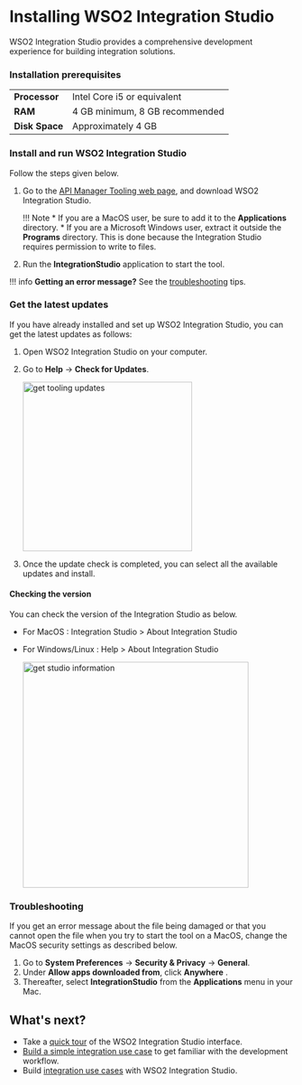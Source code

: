 # Installing WSO2 Integration Studio

WSO2 Integration Studio provides a comprehensive development experience for building integration solutions.

### Installation prerequisites

<table>
    <tr>
        <td><b>Processor</b></td>
        <td>Intel Core i5 or equivalent </td>
    </tr>
    <tr>
        <td><b>RAM</b></td>
        <td>4 GB minimum, 8 GB recommended </td>
    </tr>
    <tr>
        <td><b>Disk Space</b></td>
        <td>Approximately 4 GB </td>
    </tr>
</table>

### Install and run WSO2 Integration Studio

Follow the steps given below.

1.  Go to the [API Manager Tooling web page](https://wso2.com/api-management/tooling/), and download WSO2 Integration Studio.

    !!! Note
        * If you are a MacOS user, be sure to add it to the **Applications** directory.
        * If you are a Microsoft Windows user, extract it outside the **Programs** directory. This is done because the Integration Studio requires permission to write to files.
        
3.  Run the **IntegrationStudio** application to start the tool.

!!! info
    **Getting an error message?** See the [troubleshooting](#troubleshooting) tips.

### Get the latest updates

If you have already installed and set up WSO2 Integration Studio, you can get the latest updates as follows:

1.  Open WSO2 Integration Studio on your computer.
2.  Go to **Help** -> **Check for Updates**.

    <a href="{{base_path}}/assets/img/integrate/get-tooling-updates.png"><img src="{{base_path}}/assets/img/integrate/get-tooling-updates.png" alt="get tooling updates" width="300"></a>

3.  Once the update check is completed, you can select all the available updates and install.

#### Checking the version

You can check the version of the Integration Studio as below.

* For MacOS : Integration Studio > About Integration Studio
* For Windows/Linux : Help > About Integration Studio

    <a href="{{base_path}}/assets/img/integrate/about-integration-studio.jpg"><img src="{{base_path}}/assets/img/integrate/about-integration-studio.jpg" alt="get studio information" width="400"></a>

### Troubleshooting

If you get an error message about the file being damaged or that you
cannot open the file when you try to start the tool on a MacOS, change the
MacOS security settings as described below.

1.  Go to **System Preferences** -\> **Security & Privacy** -\> **General**.
2.  Under **Allow apps downloaded from**, click **Anywhere** .
3.  Thereafter, select **IntegrationStudio** from the **Applications** menu in your Mac.

## What's next?

-   Take a [quick tour]({{base_path}}/integrate/develop/wso2-integration-studio) of the WSO2 Integration Studio interface.
-   [Build a simple integration use case]({{base_path}}/integrate/develop/integration-development-kickstart) to get familiar with the development workflow. 
-   Build [integration use cases]({{base_path}}/integrate/integration-overview) with WSO2 Integration Studio.
